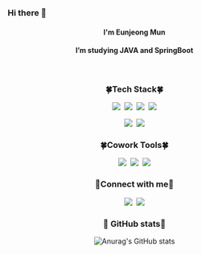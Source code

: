 ### Hi there 👋
<div align="center">
    <h4> I'm Eunjeong Mun </h4>
    <h4> I’m studying JAVA and SpringBoot</h4>
</div>
<br>
<div align="center">

  <h3>🍀Tech Stack🍀</h3>

<img src="https://img.shields.io/badge/Java-007396?style=flat-square&logo=java&logoColor=white"/>&nbsp;&nbsp;<img src="https://img.shields.io/badge/SpringBoot-6DB33F?style=flat-square&logo=springboot&logoColor=white"/>&nbsp;&nbsp;<img src="https://img.shields.io/badge/Phthon-3776AB?style=flat-square&logo=python&logoColor=white"/>&nbsp;&nbsp;<img src="https://img.shields.io/badge/Django-092E20?style=flat-square&logo=django&logoColor=white"/>

<img src="https://img.shields.io/badge/MySQL-4479A1?style=flat-square&logo=mysql&logoColor=white"/>&nbsp;&nbsp;<img src="https://img.shields.io/badge/AmazonAWS-232F3E?style=flat-square&logo=amazonaws&logoColor=white">

</div>

<div align="center">
    <h3>🍀Cowork Tools🍀</h3>
    
<img src="https://img.shields.io/badge/github-181717?style=flat-square&logo=github&logoColor=white">&nbsp;&nbsp;<img src="https://img.shields.io/badge/git-F05032?style=flat-square&logo=git&logoColor=white">&nbsp;&nbsp;<img src="https://img.shields.io/badge/Notion-000000?style=flat-square&logo=notion&logoColor=white">
</div>


<div align="center">

<h3>🔔Connect with me🔔</h3>

<a href="https://graph-paper.tistory.com"><img src="https://img.shields.io/badge/Blog-F5C400?style=flat-square&logo=Blogger&logoColor=white"/></a>&nbsp;&nbsp;<img src="https://img.shields.io/badge/Gmail-EA4335?style=flat-square&logo=gmail&logoColor=white"/></a>
</div>


<div align="center">

<h3>🍑 GitHub stats🍑</h3>

![Anurag's GitHub stats](https://github-readme-stats.vercel.app/api?username=EUNJEONGMUN&show_icons=true&theme=gruvbox)

</div>

<!--
**EUNJEONGMUN/EUNJEONGMUN** is a ✨ _special_ ✨ repository because its `README.md` (this file) appears on your GitHub profile.

Here are some ideas to get you started:

- 🔭 I’m currently working on ...
- 🌱 I’m currently learning ...
- 👯 I’m looking to collaborate on ...
- 🤔 I’m looking for help with ...
- 💬 Ask me about ...
- 📫 How to reach me: ...
- 😄 Pronouns: ...
- ⚡ Fun fact: ...
-->
